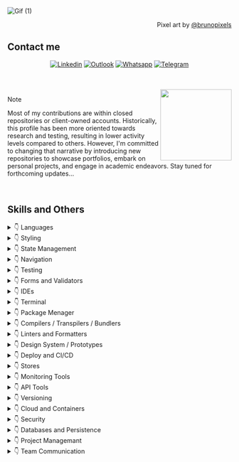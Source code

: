 
![Gif (1)](https://github.com/caiorodrigues/caiorodrigues/assets/2632292/ff318fc0-1a41-4eaf-a0d4-d9a1627f0ba7)

<div align="right">
  Pixel art by <a href="https://brunopixels.tumblr.com/">@brunopixels</a>
</div>

<h2 align="left">Contact me</h2>
<div align="center">
  
  [![Linkedin](https://img.shields.io/badge/-LinkedIn-blue?style=flat&logo=Linkedin&logoColor=white)](https://www.linkedin.com/in/caio-rodrigues-cruz-francisco/)
  [![Outlook](https://img.shields.io/badge/-Outlook-0078D4?style=flat&logo=Microsoft-Outlook&logoColor=white)](mailto:caiorodrigues@hotmail.com)
  [![Whatsapp](https://img.shields.io/badge/-Whatsapp-25D366?style=flat&logo=Whatsapp&logoColor=white)](https://wa.me/5515991167947)
  [![Telegram](https://img.shields.io/badge/-Telegram-26A5E4?style=flat&logo=Telegram&logoColor=white)](https://t.me/caiorodr)

</div>  
</br></br>

<img align="right" height="160" src="https://media1.giphy.com/media/v1.Y2lkPTc5MGI3NjExNzNsZHEzbm56emFjNng1Y3B3Y29saWdudWVoMmZ2MXlkMjcycHQzYiZlcD12MV9pbnRlcm5hbF9naWZfYnlfaWQmY3Q9Zw/bGgsc5mWoryfgKBx1u/giphy.gif" />
 
>[!NOTE]
>
>Most of my contributions are within closed repositories or client-owned accounts. Historically, this profile has been more oriented towards research and testing, resulting in lower activity levels compared to others. However, I'm committed to changing that narrative by introducing new repositories to showcase portfolios, embark on personal projects, and engage in academic endeavors. Stay tuned for forthcoming updates...


<div align='left'>
</br>
  
  ## Skills and Others
  <details><summary> 👇 Languages</summary>
    </br>
    <img src="https://img.shields.io/badge/JavaScript-F9DC3e?style=for-the-badge&logo=JavaScript&logoColor=black" />
    <img src="https://img.shields.io/badge/TypeScript-007ACC?style=for-the-badge&logo=typescript&logoColor=white" /> 
    <img src="https://img.shields.io/badge/React-20232A?style=for-the-badge&logo=react&logoColor=61DAFB" />
    <img src="https://img.shields.io/badge/React_Native-20232A?style=for-the-badge&logo=react&logoColor=61DAFB" />
    <img src="https://img.shields.io/badge/Objective_C-06c?style=for-the-badge&logo=objectivec&logoColor=61DAFB" />
    <img src="https://img.shields.io/badge/Swift-FA7343?style=for-the-badge&logo=swift&logoColor=white" />
    <img src="https://img.shields.io/badge/Java-F9DC3e?style=for-the-badge&logo=java&logoColor=white" />
    <img src="https://img.shields.io/badge/Kotlin-0095D5?&style=for-the-badge&logo=kotlin&logoColor=white" />
    <img src="https://img.shields.io/badge/Markdown-000000?style=for-the-badge&logo=markdown&logoColor=white" />
  </details>
  <details><summary> 👇 Styling</summary>
    </br>
    <img src="https://img.shields.io/badge/CSS3-1572B6?style=for-the-badge&logo=css3&logoColor=white" />
    <img src="https://img.shields.io/badge/styled--components-DB7093?style=for-the-badge&logo=styled-components&logoColor=white" />
    <img src="https://img.shields.io/badge/Material--UI-007FFF?style=for-the-badge&logo=mui&logoColor=white" />
    <img src="https://img.shields.io/badge/Tailwind_CSS-38B2AC?style=for-the-badge&logo=tailwind-css&logoColor=white" />
  </details>
  <details><summary> 👇 State Management</summary>
    </br>
    <img src="https://img.shields.io/badge/Redux-593D88?style=for-the-badge&logo=redux&logoColor=white" />
    <img src="https://img.shields.io/badge/zustand-F7DF1E?style=for-the-badge&logo=zustand&logoColor=white" />
    <img src="https://img.shields.io/badge/React%20Query-EF4444?style=for-the-badge&logo=react-query&logoColor=white" />
  </details>
  <details><summary> 👇 Navigation</summary>
    </br>
    <img src="https://img.shields.io/badge/React%20Navigation-613cc4?style=for-the-badge&logo=react-navigation&logoColor=white" />
    <img src="https://img.shields.io/badge/React_Router-CA4245?style=for-the-badge&logo=react-router&logoColor=white" />
  </details>
  <details><summary> 👇 Testing</summary>
    </br>
    <img src="https://img.shields.io/badge/Jest-C21325?style=for-the-badge&logo=Jest&logoColor=white" />
    <img src="https://img.shields.io/badge/testing%20library-E33332?style=for-the-badge&logo=testing-library&logoColor=white" />
    <img src="https://img.shields.io/badge/Detox-0C6EFC?style=for-the-badge&logo=wix&logoColor=white" />
  </details>
  <details><summary> 👇 Forms and Validators</summary>
    </br>
    <img src="https://img.shields.io/badge/React%20Hook%20Form-ec5990?style=for-the-badge&logo=react-hook-form&logoColor=white" />
    <img src="https://img.shields.io/badge/Zod-1572B6?style=for-the-badge&logo=zod&logoColor=white" />
  </details>
  <details><summary> 👇 IDEs</summary>
    </br>
    <img src="https://img.shields.io/badge/Visual_Studio_Code-0078D4?style=for-the-badge&logo=visual%20studio%20code&logoColor=white" /> 
    <img src="https://img.shields.io/badge/Android_Studio-3DDC84?style=for-the-badge&logo=android-studio&logoColor=white" /> 
    <img src="https://img.shields.io/badge/Xcode-007ACC?style=for-the-badge&logo=Xcode&logoColor=white" />
  </details>
  <details><summary> 👇 Terminal</summary>
    </br>
    <img src="https://img.shields.io/badge/GNU%20Bash-4EAA25?style=for-the-badge&logo=GNU%20Bash&logoColor=white" /> 
    <img src="https://img.shields.io/badge/iTerm2-000000?style=for-the-badge&logo=iterm2&logoColor=white" />
    <img src="https://img.shields.io/badge/powershell-5391FE?style=for-the-badge&logo=powershell&logoColor=white" /> 
    <img src="https://img.shields.io/badge/windows%20terminal-4D4D4D?style=for-the-badge&logo=windows%20terminal&logoColor=white" />
  </details>
  <details><summary> 👇 Package Menager</summary>
    </br>
    <img src="https://img.shields.io/badge/npm-CB3837?style=for-the-badge&logo=npm&logoColor=white" /> 
    <img src="https://img.shields.io/badge/yarn-2C8EBB?style=for-the-badge&logo=yarn&logoColor=white" /> 
    <img src="https://img.shields.io/badge/pnpm-F69220?style=for-the-badge&logo=pnpm&logoColor=white" /> 
  </details>
  <details><summary> 👇 Compilers / Transpilers / Bundlers</summary>
    </br>
    <img src="https://img.shields.io/badge/Babel-F9DC3e?style=for-the-badge&logo=babel&logoColor=black" />
    <img src="https://img.shields.io/badge/Webpack-2b3a42?style=for-the-badge&logo=webpack&logoColor=1a6bac" />
    <img src="https://img.shields.io/badge/Gradle-02303A.svg?style=for-the-badge&logo=Gradle&logoColor=white" />
  </details>
  <details><summary> 👇 Linters and Formatters</summary>
    </br>
    <img src="https://img.shields.io/badge/eslint-3A33D1?style=for-the-badge&logo=eslint&logoColor=white" /> 
    <img src="https://img.shields.io/badge/prettier-1A2C34?style=for-the-badge&logo=prettier&logoColor=F7BA3E" /> 
    <img src="https://img.shields.io/badge/SonarLint-CB2029?style=for-the-badge&logo=sonarlint&logoColor=white" />
  </details>
  <details><summary> 👇 Design System / Prototypes</summary>
    </br>
    <img src="https://img.shields.io/badge/Figma-F24E1E?style=for-the-badge&logo=figma&logoColor=white" /> 
    <img src="https://img.shields.io/badge/Sketch-FFB387?style=for-the-badge&logo=sketch&logoColor=black" />
    <img src="https://img.shields.io/badge/Storybook-ff4785?style=for-the-badge&logo=storybook&logoColor=white" />
  </details>
  <details><summary> 👇 Deploy and CI/CD</summary>
    </br>
    <img src="https://img.shields.io/badge/NX_Workspace-143157?style=for-the-badge&logo=NX&logoColor=white" />
    <img src="https://img.shields.io/badge/Bitrise-683D87?style=for-the-badge&logo=bitrise&logoColor=white" />
    <img src="https://img.shields.io/badge/Jenkins-D24939?style=for-the-badge&logo=Jenkins&logoColor=white" />
    <img src="https://img.shields.io/badge/App%20Center-CB2E6D?style=for-the-badge&logo=visualstudioappcenter&logoColor=white" />
    <img src="https://img.shields.io/badge/Heroku-430098?style=for-the-badge&logo=heroku&logoColor=white" />
  </details>
  <details><summary> 👇 Stores</summary>
    </br>
    <img src="https://img.shields.io/badge/AppStore-0D96F6?style=for-the-badge&logo=appstore&logoColor=white" />
    <img src="https://img.shields.io/badge/Google%20Play-414141?style=for-the-badge&logo=googleplay&logoColor=white" />
  </details>
  <details><summary> 👇 Monitoring Tools</summary>
    </br>
    <img src="https://img.shields.io/badge/Dynatrace-1496FF?style=for-the-badge&logo=dynatrace&logoColor=white" />
    <img src="https://img.shields.io/badge/Sentry-362D59?style=for-the-badge&logo=sentry&logoColor=white" />
    <img src="https://img.shields.io/badge/Firebase-039BE5?style=for-the-badge&logo=Firebase&logoColor=white" />
  </details>
  <details><summary> 👇 API Tools</summary>
    </br>
    <img src="https://img.shields.io/badge/Postman-FF6C37?style=for-the-badge&logo=postman&logoColor=white" /> 
    <img src="https://img.shields.io/badge/Insomnia-4000BF?logo=insomnia&logoColor=white&style=for-the-badge" />
    <img src="https://img.shields.io/badge/-Swagger-%23Clojure?style=for-the-badge&logo=swagger&logoColor=white" />
  </details>
  <details><summary> 👇 Versioning</summary>
    </br>
    <img src="https://img.shields.io/badge/GIT-E44C30?style=for-the-badge&logo=git&logoColor=white" />
    <img src="https://img.shields.io/badge/GITHUB-181717?style=for-the-badge&logo=github&logoColor=white" />
  </details>
  <details><summary> 👇 Cloud and Containers</summary>
    </br>
    <img src="https://img.shields.io/badge/docker-%230db7ed.svg?style=for-the-badge&logo=docker&logoColor=white" /> 
    <img src="https://img.shields.io/badge/Supabase-181818?style=for-the-badge&logo=supabase&logoColor=white" />
  </details>
  <details><summary> 👇 Security</summary>
    </br>
    <img src="https://img.shields.io/badge/json%20web%20tokens-323330?style=for-the-badge&logo=json-web-tokens&logoColor=pink" />
  </details>
  <details><summary> 👇 Databases and Persistence</summary>
    </br>
    <img src="https://img.shields.io/badge/PostgreSQL-316192?style=for-the-badge&logo=postgresql&logoColor=white" />
    <img src="https://img.shields.io/badge/MariaDB-003545?style=for-the-badge&logo=mariadb&logoColor=white" />
    <img src="https://img.shields.io/badge/Microsoft_SQL_Server-CC2927?style=for-the-badge&logo=microsoft-sql-server&logoColor=white" />
    <img src="https://img.shields.io/badge/MySQL-00000F?style=for-the-badge&logo=mysql&logoColor=white" />
    <img src="https://img.shields.io/badge/Oracle-F80000?style=for-the-badge&logo=oracle&logoColor=white" />
    <img src="https://img.shields.io/badge/MongoDB-4EA94B?style=for-the-badge&logo=mongodb&logoColor=white" /> 
    <img src="https://img.shields.io/badge/SQLite-07405E?style=for-the-badge&logo=sqlite&logoColor=white" />
    <img src="https://img.shields.io/badge/sequelize-323330?style=for-the-badge&logo=sequelize&logoColor=blue" />
    <img src="https://img.shields.io/badge/redis-%23DD0031.svg?&style=for-the-badge&logo=redis&logoColor=white" />
    <img src="https://img.shields.io/badge/Prisma-3982CE?style=for-the-badge&logo=Prisma&logoColor=white" />
  </details>
  <details><summary> 👇 Project Managemant</summary>
    </br>
    <img src="https://img.shields.io/badge/Jira-0052CC?style=for-the-badge&logo=Jira&logoColor=white" />
    <img src="https://img.shields.io/badge/Trello-0052CC?style=for-the-badge&logo=trello&logoColor=white" /> 
    <img src="https://img.shields.io/badge/confluence-%23172BF4.svg?style=for-the-badge&logo=confluence&logoColor=white" /> 
    <img src="https://img.shields.io/badge/Notion-000000?style=for-the-badge&logo=notion&logoColor=white" /> 
    <img src="https://img.shields.io/badge/Miro-050038?style=for-the-badge&logo=Miro&logoColor=white" /> 
  </details>
  <details><summary> 👇 Team Communication</summary>
    </br>
    <img src="https://img.shields.io/badge/Slack-611f69?style=for-the-badge&logo=slack" />
    <img src="https://img.shields.io/badge/Teams-6264A7?style=for-the-badge&logo=microsoftteams&logoColor=white" />
    <img src="https://img.shields.io/badge/Meet-00897B?style=for-the-badge&logo=googlemeet&logoColor=white" />
    <img src="https://img.shields.io/static/v1?message=Discord&logo=discord&label=&color=5865F2&logoColor=white&labelColor=&style=for-the-badge" />
  </details>
  </br>
</div>
</br>
</br>
<!--<img alt="snake eating my contributions" src="https://raw.githubusercontent.com/caiorodrigues/caiorodrigues/output/github-contribution-grid-snake.svg" /> -->
